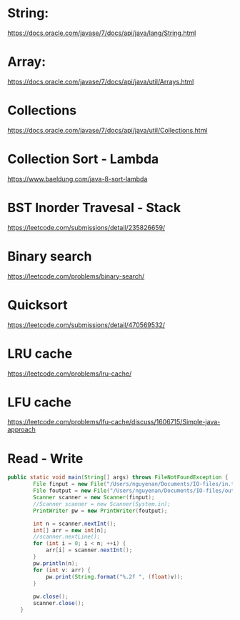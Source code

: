 # String:
https://docs.oracle.com/javase/7/docs/api/java/lang/String.html

# Array:
https://docs.oracle.com/javase/7/docs/api/java/util/Arrays.html

# Collections
https://docs.oracle.com/javase/7/docs/api/java/util/Collections.html

# Collection Sort - Lambda
https://www.baeldung.com/java-8-sort-lambda

# BST Inorder Travesal - Stack
https://leetcode.com/submissions/detail/235826659/

# Binary search
https://leetcode.com/problems/binary-search/

# Quicksort
https://leetcode.com/submissions/detail/470569532/

# LRU cache
https://leetcode.com/problems/lru-cache/

# LFU cache
https://leetcode.com/problems/lfu-cache/discuss/1606715/Simple-java-approach

# Read - Write

```java
public static void main(String[] args) throws FileNotFoundException {
        File finput = new File("/Users/nguyenan/Documents/IO-files/in.txt");
        File foutput = new File("/Users/nguyenan/Documents/IO-files/out.txt");
        Scanner scanner = new Scanner(finput);
        //Scanner scanner = new Scanner(System.in);
        PrintWriter pw = new PrintWriter(foutput);

        int n = scanner.nextInt();
        int[] arr = new int[n];
        //scanner.nextLine();
        for (int i = 0; i < n; ++i) {
            arr[i] = scanner.nextInt();
        }
        pw.println(n);
        for (int v: arr) {
            pw.print(String.format("%.2f ", (float)v));
        }
        
        pw.close();
        scanner.close();
    }
```
